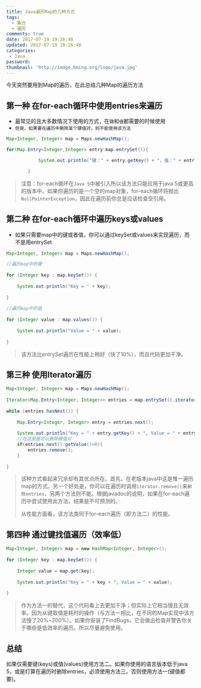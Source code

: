 ```yaml
---
title: Java遍历Map的几种方式
tags:
  - 集合
  - 遍历
comments: true
date: 2017-07-19 19:26:48
updated: 2017-07-19 19:26:48
categories: 
 - Java
password:
thumbnail: 'http://image.hming.org/logo/java.jpg'
---
```

今天突然要用到Map的遍历，在此总结几种Map的遍历方法
<!-- more -->
## 第一种 在for-each循环中使用entries来遍历
* 最常见的且大多数情况下使用的方式，在`键`和`值`都需要的时候使用
* `但是，如果要在遍历中删除某个键值对，则不能使用该方法`

```java
Map<Integer, Integer> map = Maps.newHashMap();

for(Map.Entry<Integer,Integer> entry:map.entrySet()){

            System.out.println("键：" + entry.getKey() + "，值：" + entry.getValue());

        }
```
>注意：for-each循环在`Java 5`中被引入所以该方法只能应用于java 5或更高的版本中。如果你遍历的是一个空的map对象，for-each循环将抛出`NullPointerException`，因此在遍历前你总是应该检查空引用。

## 第二种 在for-each循环中遍历keys或values
* 如果只需要map中的键或者值，你可以通过keySet或values来实现遍历，而不是用entrySet

```java
Map<Integer, Integer> map = Maps.newHashMap();

//遍历map中的键
  
for (Integer key : map.keySet()) {
  
    System.out.println("Key = " + key);
  
}
  
//遍历map中的值
  
for (Integer value : map.values()) {
  
    System.out.println("Value = " + value);
  
}
```
>该方法比entrySet遍历在性能上稍好（快了10%），而且代码更加干净。

## 第三种 使用Iterator遍历

```java
Map<Integer, Integer> map = Maps.newHashMap();
  
Iterator<Map.Entry<Integer, Integer>> entries = map.entrySet().iterator();
  
while (entries.hasNext()) {
  
    Map.Entry<Integer, Integer> entry = entries.next();
  
    System.out.println("Key = " + entry.getKey() + ", Value = " + entry.getValue());
    //在这里面可以删除键值对
    if(entries.next().getValue()>0){
    	entries.remove();
    }
  
}
```
>该种方式看起来冗余却有其优点所在。首先，在老版本java中这是惟一遍历map的方式。另一个好处是，你可以在遍历时调用`iterator.remove()`来`删除entries`，另两个方法则不能。根据javadoc的说明，如果在for-each遍历中尝试使用此方法，结果是不可预测的。
>
>从性能方面看，该方法类同于for-each遍历（即方法二）的性能。

## 第四种 通过键找值遍历（效率低）

```java
Map<Integer, Integer> map = new HashMap<Integer, Integer>();  
  
for (Integer key : map.keySet()) {  
  
    Integer value = map.get(key);  
  
    System.out.println("Key = " + key + ", Value = " + value);  
  
}  
```
>作为方法一的替代，这个代码看上去更加干净；但实际上它相当慢且无效率。因为从键取值是耗时的操作（与方法一相比，在不同的Map实现中该方法慢了20%~200%）。如果你安装了FindBugs，它会做出检查并警告你关于哪些是低效率的遍历。所以尽量避免使用。

## 总结

如果仅需要键(keys)或值(values)使用方法二。如果你使用的语言版本低于java 5，或是打算在遍历时删除entries，必须使用方法三。否则使用方法一(键值都要)。